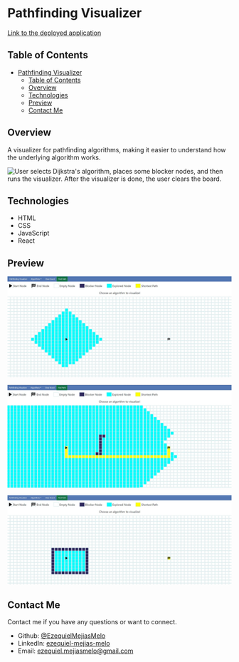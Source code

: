 # Pathfinding Visualizer
[Link to the deployed application]()

## Table of Contents
- [Pathfinding Visualizer](#pathfinding-visualizer)
  - [Table of Contents](#table-of-contents)
  - [Overview](#overview)
  - [Technologies](#technologies)
  - [Preview](#preview)
  - [Contact Me](#contact-me)

## Overview

A visualizer for pathfinding algorithms, making it easier to understand how the underlying algorithm works.

![User selects Dijkstra's algorithm, places some blocker nodes, and then runs the visualizer. After the visualizer is done, the user clears the board.](images/Pathfinding%20Visualizer.gif)

## Technologies

- HTML
- CSS
- JavaScript
- React

## Preview

![Visualizer is in the middle of finding the path to the end node.](images/pathfinder-1.JPG)

![Visualizer found the path to the end node with blockers in the middle.](images/pathfinder-2.JPG)

![Visualizer could not find a path to the end node because it was completed blocked off.](images/pathfinder-3.JPG)

## Contact Me

Contact me if you have any questions or want to connect.
- Github: [@EzequielMejiasMelo](https://github.com/EzequielMejiasMelo)
- LinkedIn: [ezequiel-mejias-melo](https://www.linkedin.com/in/ezequiel-mejias-melo/)
- Email: [ezequiel.mejiasmelo@gmail.com](ezequiel.mejiasmelo@gmail.com)
